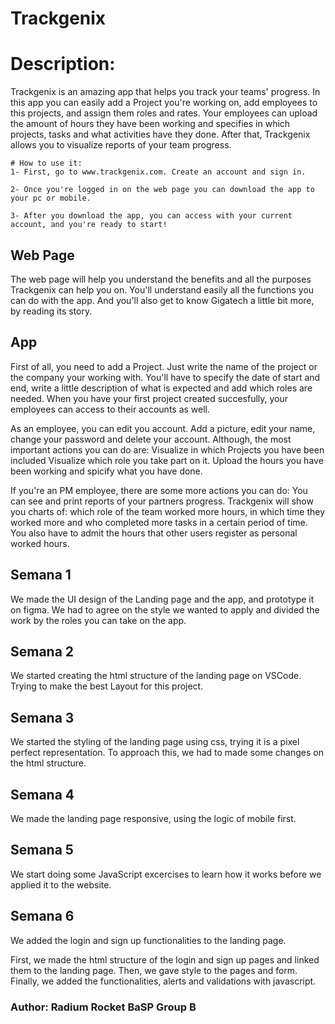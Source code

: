 # Trackgenix

# Description:
Trackgenix is an amazing app that helps you track your teams' progress.
In this app you can easily add a Project you're working on, add employees to this projects, and assign them roles and rates.
Your employees can upload the amount of hours they have been working and specifies in which projects, tasks and what activities
have they done. After that, Trackgenix allows you to visualize reports of your team progress. 

```
# How to use it: 
1- First, go to www.trackgenix.com. Create an account and sign in.

2- Once you're logged in on the web page you can download the app to your pc or mobile.

3- After you download the app, you can access with your current account, and you're ready to start!

```

## Web Page
The web page will help you understand the benefits and all the purposes Trackgenix can help you on.
You'll understand easily all the functions you can do with the app.
And you'll also get to know Gigatech a little bit more, by reading its story.

## App
First of all, you need to add a Project. Just write the name of the project or the company your working with.
You'll have to specify the date of start and end, write a little description of what is expected and add which roles are needed.
When you have your first project created succesfully, your employees can access to their accounts as well.

As an employee, you can edit you account. Add a picture, edit your name, change your password and delete your account.
Although, the most important actions you can do are:
Visualize in which Projects you have been included
Visualize which role you take part on it.
Upload the hours you have been working and spicify what you have done.

If you're an PM employee, there are some more actions you can do:
You can see and print reports of your partners progress. Trackgenix will show you charts of: which role of the team worked more hours, in which time they worked more and who completed more tasks in a certain period of time.
You also have to admit the hours that other users register as personal worked hours.

## Semana 1
We made the UI design of the Landing page and the app, and prototype it on figma.
We had to agree on the style we wanted to apply and divided the work by the roles you can take on the app. 

## Semana 2
We started creating the html structure of the landing page on VSCode. Trying to make the best Layout for this project.

## Semana 3
We started the styling of the landing page using css, trying it is a pixel perfect representation.
To approach this, we had to made some changes on the html structure.

## Semana 4
We made the landing page responsive, using the logic of mobile first.

## Semana 5
We start doing some JavaScript excercises to learn how it works before we applied it to the website.

## Semana 6
We added the login and sign up functionalities to the landing page.

First, we made the html structure of the login and sign up pages and linked them to the landing page.
Then, we gave style to the pages and form.
Finally, we added the functionalities, alerts and validations with javascript.

### Author: Radium Rocket BaSP Group B